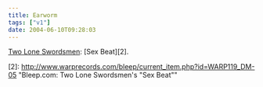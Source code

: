 ```yaml
---
title: Earworm
tags: ["v1"]
date: 2004-06-10T09:28:03
---
```


[Two Lone Swordsmen][1]: [Sex Beat][2].&#13;

[1]: http://www.twoloneswordsmen.com/

[2]: http://www.warprecords.com/bleep/current_item.php?id=WARP119_DM-05 "Bleep.com: Two Lone Swordsmen's "Sex Beat""
